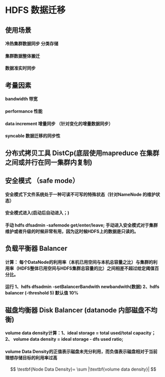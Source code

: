 # HDFS 数据迁移

## 使用场景 
#### 冷热集群数据同步 分类存储
#### 集群数据整体搬迁
#### 数据准实时同步

## 考量因素
#### bandwidth 带宽
#### performance 性能
#### data increment 增量同步 （针对变化的增量数据同步）
#### syncable 数据迁移的同步性


## 分布式拷贝工具 DistCp(底层使用mapreduce 在集群之间或并行在同一集群内复制) 


## 安全模式 （safe mode）
#### 安全模式下文件系统处于一种可读不可写的特殊状态（针对NameNode 的维护状态）
#### 安全模式进入(启动后自动进入；)
#### 手动 hdfs dfsadmin -safemode get/enter/leave; 手动进入安全模式对于集群维护或者升级的时候非常有用，因为这时候HDFS上的数据是只读的。

## 负载平衡器 Balancer
#### 计算： 每个DataNode的利用率（本机已用空间与本机总容量之比）与集群的利用率（HDFS整体已用空间与HDFS集群总容量的比）之间相差不超过给定阈值百分比。
#### 运行 1、hdfs dfsadmin -setBalancerBandwith newbandwith(数据) 2、hdfs balancer (-threshold 5) 默认值 10%


## 磁盘均衡器 Disk Balancer (datanode 内部磁盘不均衡)
#### volume data density计算：1、ideal storage = total used/total capacity； 2、 volume data density = ideal storage - dfs used ratio;
#### volume Data Density的正值表示磁盘未充分利用，而负值表示磁盘相对于当前理想存储目标的利用率过高
#### 
$$
\testbf{Node Data Density}= \sum |\textbf{volume data density}| 
$$

